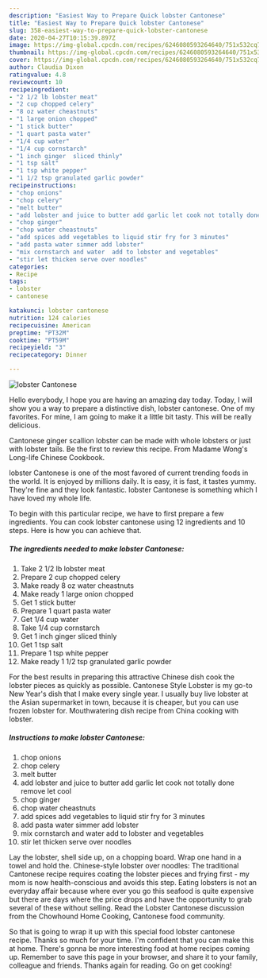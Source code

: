 ```yaml
---
description: "Easiest Way to Prepare Quick lobster Cantonese"
title: "Easiest Way to Prepare Quick lobster Cantonese"
slug: 358-easiest-way-to-prepare-quick-lobster-cantonese
date: 2020-04-27T10:15:39.897Z
image: https://img-global.cpcdn.com/recipes/6246080593264640/751x532cq70/lobster-cantonese-recipe-main-photo.jpg
thumbnail: https://img-global.cpcdn.com/recipes/6246080593264640/751x532cq70/lobster-cantonese-recipe-main-photo.jpg
cover: https://img-global.cpcdn.com/recipes/6246080593264640/751x532cq70/lobster-cantonese-recipe-main-photo.jpg
author: Claudia Dixon
ratingvalue: 4.8
reviewcount: 10
recipeingredient:
- "2 1/2 lb lobster meat"
- "2 cup chopped celery"
- "8 oz water cheastnuts"
- "1 large onion chopped"
- "1 stick butter"
- "1 quart pasta water"
- "1/4 cup water"
- "1/4 cup cornstarch"
- "1 inch ginger  sliced thinly"
- "1 tsp salt"
- "1 tsp white pepper"
- "1 1/2 tsp granulated garlic powder"
recipeinstructions:
- "chop onions"
- "chop celery"
- "melt butter"
- "add lobster and juice to butter add garlic let cook not totally done remove let cool"
- "chop ginger"
- "chop water cheastnuts"
- "add spices add vegetables to liquid stir fry for 3 minutes"
- "add pasta water simmer add lobster"
- "mix cornstarch and water  add to lobster and vegetables"
- "stir let thicken serve over noodles"
categories:
- Recipe
tags:
- lobster
- cantonese

katakunci: lobster cantonese 
nutrition: 124 calories
recipecuisine: American
preptime: "PT32M"
cooktime: "PT59M"
recipeyield: "3"
recipecategory: Dinner

---
```



![lobster Cantonese](https://img-global.cpcdn.com/recipes/6246080593264640/751x532cq70/lobster-cantonese-recipe-main-photo.jpg)

Hello everybody, I hope you are having an amazing day today. Today, I will show you a way to prepare a distinctive dish, lobster cantonese. One of my favorites. For mine, I am going to make it a little bit tasty. This will be really delicious.

Cantonese ginger scallion lobster can be made with whole lobsters or just with lobster tails. Be the first to review this recipe. From Madame Wong&#39;s Long-life Chinese Cookbook.

lobster Cantonese is one of the most favored of current trending foods in the world. It is enjoyed by millions daily. It is easy, it is fast, it tastes yummy. They're fine and they look fantastic. lobster Cantonese is something which I have loved my whole life.


To begin with this particular recipe, we have to first prepare a few ingredients. You can cook lobster cantonese using 12 ingredients and 10 steps. Here is how you can achieve that.

<!--inarticleads1-->

##### The ingredients needed to make lobster Cantonese:

1. Take 2 1/2 lb lobster meat
1. Prepare 2 cup chopped celery
1. Make ready 8 oz water cheastnuts
1. Make ready 1 large onion chopped
1. Get 1 stick butter
1. Prepare 1 quart pasta water
1. Get 1/4 cup water
1. Take 1/4 cup cornstarch
1. Get 1 inch ginger  sliced thinly
1. Get 1 tsp salt
1. Prepare 1 tsp white pepper
1. Make ready 1 1/2 tsp granulated garlic powder


For the best results in preparing this attractive Chinese dish cook the lobster pieces as quickly as possible. Cantonese Style Lobster is my go-to New Year&#39;s dish that I make every single year. I usually buy live lobster at the Asian supermarket in town, because it is cheaper, but you can use frozen lobster for. Mouthwatering dish recipe from China cooking with lobster. 

<!--inarticleads2-->

##### Instructions to make lobster Cantonese:

1. chop onions
1. chop celery
1. melt butter
1. add lobster and juice to butter add garlic let cook not totally done remove let cool
1. chop ginger
1. chop water cheastnuts
1. add spices add vegetables to liquid stir fry for 3 minutes
1. add pasta water simmer add lobster
1. mix cornstarch and water  add to lobster and vegetables
1. stir let thicken serve over noodles


Lay the lobster, shell side up, on a chopping board. Wrap one hand in a towel and hold the. Chinese-style lobster over noodles: The traditional Cantonese recipe requires coating the lobster pieces and frying first - my mom is now health-conscious and avoids this step. Eating lobsters is not an everyday affair because where ever you go this seafood is quite expensive but there are days where the price drops and have the opportunity to grab several of these without selling. Read the Lobster Cantonese discussion from the Chowhound Home Cooking, Cantonese food community. 

So that is going to wrap it up with this special food lobster cantonese recipe. Thanks so much for your time. I'm confident that you can make this at home. There's gonna be more interesting food at home recipes coming up. Remember to save this page in your browser, and share it to your family, colleague and friends. Thanks again for reading. Go on get cooking!
